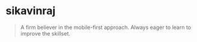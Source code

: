 # sikavinraj

> A firm believer in the mobile-first approach. Always eager to learn to improve the skillset.